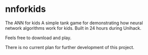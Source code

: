 # nnforkids
The ANN for kids
A simple tank game for demonstrating how neural network algorithms work for kids.
Built in 24 hours during Unihack.

Feels free to download and play.

There is no current plan for further development of this project.
